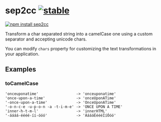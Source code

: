 # sep2cc [![stable](http://badges.github.io/stability-badges/dist/stable.svg)](http://github.com/badges/stability-badges)

[![npm install sep2cc](https://nodei.co/npm/sep2cc.png?compact=true)](https://npmjs.org/package/sep2cc/)

Transform a char separated string into a camelCase one using a custom separator and accepting unicode chars.

You can modify `chars` property for customizing the text transformations in your application.

## Examples

### toCamelCase

```
'onceuponatime'                 -> 'onceuponatime'
'once-upon-a-time'              -> 'onceUponATime'
'-once-upon-a-time'             -> 'OnceUponATime'
'-o-n-c-e -u-p-o-n -a -t-i-m-e' -> 'ONCE UPON A TIME'
'inner-h-t-m-l'                 -> 'innerHTML'
'-áááá-éééé-íí-óóó'             -> 'ÁáááÉéééÍíÓóó'
```
